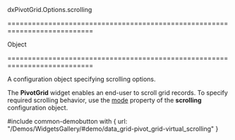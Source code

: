 <!--id-->dxPivotGrid.Options.scrolling<!--/id-->
===========================================================================
<!--type-->Object<!--/type-->
===========================================================================

<!--shortDescription-->
A configuration object specifying scrolling options.
<!--/shortDescription-->

<!--fullDescription-->
The **PivotGrid** widget enables an end-user to scroll grid records. To specify required scrolling behavior, use the [mode](/Documentation/ApiReference/UI_Widgets/dxPivotGrid/Configuration/scrolling/#mode) property of the **scrolling** configuration object.

#include common-demobutton with {
    url: "/Demos/WidgetsGallery/#demo/data_grid-pivot_grid-virtual_scrolling"
}
<!--/fullDescription-->